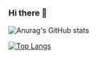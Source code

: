 ### Hi there 👋

<!--
**kennyHuang1110/kennyHuang1110** is a ✨ _special_ ✨ repository because its `README.md` (this file) appears on your GitHub profile.

Here are some ideas to get you started:

- 🔭 I’m currently working on ...
- 🌱 I’m currently learning ...
- 👯 I’m looking to collaborate on ...
- 🤔 I’m looking for help with ...
- 💬 Ask me about ...
- 📫 How to reach me: ...
- 😄 Pronouns: ...
- ⚡ Fun fact: ...
-->

![Anurag's GitHub stats](https://github-readme-stats.vercel.app/api?username=anuraghazra&show_icons=true&theme=vue-dark)

[![Top Langs](https://github-readme-stats.vercel.app/api/top-langs/?username=kennyHuang1110)](https://github.com/anuraghazra/github-readme-stats)
